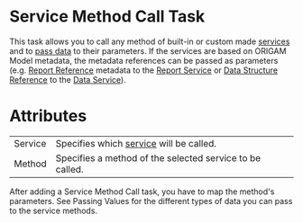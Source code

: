 # Service Method Call Task

This task allows you to call any method of built-in or custom made [services](/t/Services) and to [pass data](/t/Passing-Values) to their parameters. If the services are based on ORIGAM Model metadata, the metadata references can be passed as parameters (e.g. [Report Reference](/t/Report-Reference) metadata to the [Report Service](/t/ReportService) or [Data Structure Reference](/t/Data-Structure-Reference) to the [Data Service](/t/DataService)).

# Attributes

|         |                                                          |
|---------|----------------------------------------------------------|
| Service | Specifies which [service](/t/Services) will be called.   |
| Method  | Specifies a method of the selected service to be called. |

After adding a Service Method Call task, you have to map the method's parameters. See Passing Values for the different types of data you can pass to the service methods.
